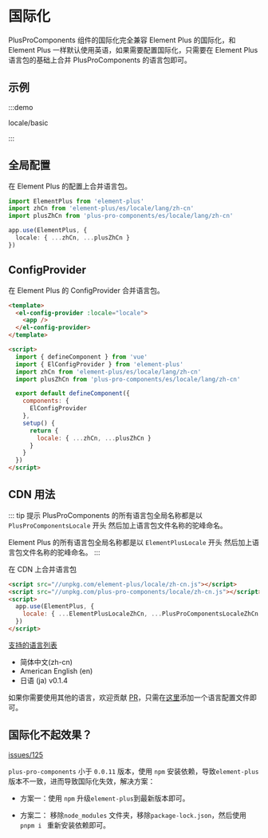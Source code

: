 # 国际化

PlusProComponents 组件的国际化完全兼容 Element Plus 的国际化，和 Element Plus 一样默认使用英语，如果需要配置国际化，只需要在 Element Plus 语言包的基础上合并 PlusProComponents 的语言包即可。

## 示例

:::demo

locale/basic

:::

## 全局配置

在 Element Plus 的配置上合并语言包。

```typescript
import ElementPlus from 'element-plus'
import zhCn from 'element-plus/es/locale/lang/zh-cn'
import plusZhCn from 'plus-pro-components/es/locale/lang/zh-cn'

app.use(ElementPlus, {
  locale: { ...zhCn, ...plusZhCn }
})
```

## ConfigProvider

在 Element Plus 的 ConfigProvider 合并语言包。

```html
<template>
  <el-config-provider :locale="locale">
    <app />
  </el-config-provider>
</template>

<script>
  import { defineComponent } from 'vue'
  import { ElConfigProvider } from 'element-plus'
  import zhCn from 'element-plus/es/locale/lang/zh-cn'
  import plusZhCn from 'plus-pro-components/es/locale/lang/zh-cn'

  export default defineComponent({
    components: {
      ElConfigProvider
    },
    setup() {
      return {
        locale: { ...zhCn, ...plusZhCn }
      }
    }
  })
</script>
```

## CDN 用法

::: tip 提示
PlusProComponents 的所有语言包全局名称都是以`PlusProComponentsLocale` 开头 然后加上语言包文件名称的驼峰命名。

Element Plus 的所有语言包全局名称都是以 `ElementPlusLocale` 开头 然后加上语言包文件名称的驼峰命名。
:::

在 CDN 上合并语言包

```html
<script src="//unpkg.com/element-plus/locale/zh-cn.js"></script>
<script src="//unpkg.com/plus-pro-components/locale/zh-cn.js"></script>
<script>
  app.use(ElementPlus, {
    locale: { ...ElementPlusLocaleZhCn, ...PlusProComponentsLocaleZhCn }
  })
</script>
```

[支持的语言列表](https://github.com/plus-pro-components/plus-pro-components/tree/dev/packages/locale/lang)

- 简体中文(zh-cn)
- American English (en)
- 日语 (ja) <el-tag>v0.1.4</el-tag>

如果你需要使用其他的语言，欢迎贡献 [PR](https://github.com/plus-pro-components/plus-pro-components/pulls)，只需在[这里](https://github.com/plus-pro-components/plus-pro-components/tree/dev/packages/locale/lang)添加一个语言配置文件即可。

## 国际化不起效果？

[issues/125](https://github.com/plus-pro-components/plus-pro-components/issues/125)

`plus-pro-components` 小于 `0.0.11` 版本，使用 `npm` 安装依赖，导致`element-plus`版本不一致，进而导致国际化失效，解决方案：

- 方案一：使用 `npm` 升级`element-plus`到最新版本即可。

- 方案二： 移除`node_modules` 文件夹，移除`package-lock.json`，然后使用`pnpm i ` 重新安装依赖即可。
